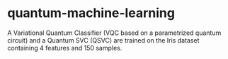 # quantum-machine-learning
A Variational Quantum Classifier (VQC based on a parametrized quantum circuit) and a Quantum SVC (QSVC) are trained on the Iris dataset containing 4 features and 150 samples.
